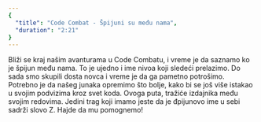 ```yaml
---
{
  "title": "Code Combat - Špijuni su među nama",
  "duration": "2:21"
}
---
```


Bliži se kraj našim avanturama u Code Combatu, i vreme je da saznamo ko je špijun među nama. To je ujedno i ime nivoa koji sledeći prelazimo. Do sada smo skupili dosta novca i vreme je da ga pametno potrošimo. Potrebno je da našeg junaka opremimo što bolje, kako bi se još više istakao u svojim podvizima kroz svet koda. Ovoga puta, tražiće izdajnika među svojim redovima. Jedini trag koji imamo jeste da je đpijunovo ime u sebi sadrži slovo Z. Hajde da mu pomognemo!



